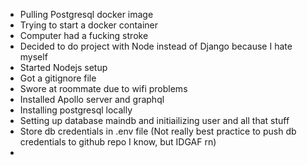 - Pulling Postgresql docker image
- Trying to start a docker container
- Computer had a fucking stroke
- Decided to do project with Node instead of Django because I hate myself
- Started Nodejs setup
- Got a gitignore file
- Swore at roommate due to wifi problems 
- Installed Apollo server and graphql
- Installing postgresql locally
- Setting up database maindb and initiailizing user and all that stuff
- Store db credentials in .env file (Not really best practice to push db credentials to github repo I know, but IDGAF rn)
- 
